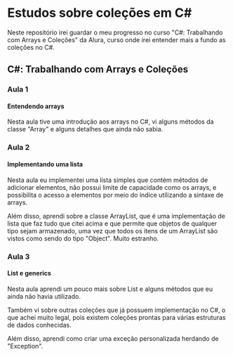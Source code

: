 # Estudos sobre coleções em C#

Neste repositório irei guardar o meu progresso no curso "C#: Trabalhando com Arrays e Coleções" da Alura, curso onde irei entender mais a fundo as coleções no C#.

## C#: Trabalhando com Arrays e Coleções

### Aula 1

#### Entendendo arrays

Nesta aula tive uma introdução aos arrays no C#, vi alguns métodos da classe "Array" e alguns detalhes que ainda não sabia.

### Aula 2

#### Implementando uma lista

Nesta aula eu implementei uma lista simples que contém métodos de adicionar elementos, não possui limite de capacidade como os arrays, e possibilita o acesso a elementos por meio do índice utilizando a sintaxe de arrays.

Além disso, aprendi sobre a classe ArrayList, que é uma implementação de lista que faz tudo que citei acima e que permite que objetos de qualquer tipo sejam armazenado, uma vez que todos os itens de um ArrayList são vistos como sendo do tipo "Object". Muito estranho.

### Aula 3

#### List e generics

Nesta aula aprendi um pouco mais sobre List e alguns métodos que eu ainda não havia utilizado.

Também vi sobre outras coleções que já possuem implementação no C#, o que achei muito legal, pois existem coleções prontas para várias estruturas de dados conhecidas.

Além disso, aprendi como criar uma exceção personalizada herdando de "Exception".
